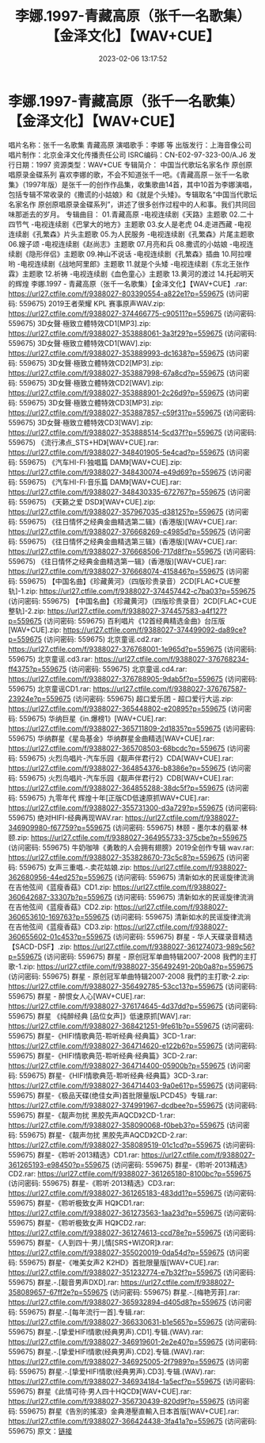 ﻿---
title: 李娜.1997-青藏高原（张千一名歌集）【金泽文化】【WAV+CUE】
date: 2023-02-06 13:17:52
categories: WAV车载音乐、镜像
tags: 华语中文
---
# 李娜.1997-青藏高原（张千一名歌集）【金泽文化】【WAV+CUE】

唱片名称：张千一名歌集 青藏高原
演唱歌手：李娜 等
出版发行：上海音像公司
唱片制作：北京金泽文化传播责任公司
ISRC编码：CN-E02-97-323-00/A.J6
发行日期：1997
资源类型：WAV+CUE
专辑简介：
中国当代歌坛名家名作 原创原唱原录金碟系列
喜欢李娜的歌，不会不知道张千一吧。《青藏高原－张千一名歌集》（1997年版）是张千一的创作作品集，收集歌曲14首，其中10首为李娜演唱，包括专辑不常收录的《撒谎的小姑娘》和《就是个头矮》。专辑取名“中国当代歌坛名家名作
原创原唱原录金碟系列”，讲述了很多创作过程中的人和事。我们共同回味那逝去的岁月。
专辑曲目：
01.青藏高原 -电视连续剧《天路》主题歌
02.二十四节气 -电视连续剧《巴掌大的地方》主题歌
03.女人是老虎
04.走进西藏 -电视连续剧《孔繁森》片头主题歌
05.为人民服务 -电视连续剧《孔繁森》片尾主题歌
06.嫂子颂 -电视连续剧《赵尚志》主题歌
07.月亮和兵
08.撒谎的小姑娘 -电视连续剧《隐形伴侣》主题歌
09.神山不说话 -电视连续剧《孔繁森》插曲
10.阿拉哩哟 -电视连续剧《战地阿里郎》主题歌
11.就是个头矮 -电视连续剧《东北王张作霖》主题歌
12.祈祷 -电视连续剧《血色童心》主题歌
13.黄河的渡过
14.托起明天的辉煌
李娜.1997 - 青藏高原（张千一名歌集）【金泽文化】【WAV+CUE】.rar: https://url27.ctfile.com/f/9388027-803390554-a822e1?p=559675
(访问密码: 559675)
2019王者荣耀 KPL 赛事原声WAV.zip: https://url27.ctfile.com/f/9388027-374466775-c90511?p=559675
(访问密码: 559675)
3D女聲·極致立體特效CD1[MP3].zip: https://url27.ctfile.com/f/9388027-353888061-3a3f29?p=559675
(访问密码: 559675)
3D女聲·極致立體特效CD1[WAV].zip: https://url27.ctfile.com/f/9388027-353889993-dc1638?p=559675
(访问密码: 559675)
3D女聲·極致立體特效CD2[MP3].zip: https://url27.ctfile.com/f/9388027-353887998-67a8cd?p=559675
(访问密码: 559675)
3D女聲·極致立體特效CD2[WAV].zip: https://url27.ctfile.com/f/9388027-353888901-2c26d9?p=559675
(访问密码: 559675)
3D女聲·極致立體特效CD3[MP3].zip: https://url27.ctfile.com/f/9388027-353887857-c59f31?p=559675
(访问密码: 559675)
3D女聲·極致立體特效CD3[WAV].zip: https://url27.ctfile.com/f/9388027-353888514-5cd37f?p=559675
(访问密码: 559675)
《流行沸点_STS+HD》[WAV+CUE].rar: https://url27.ctfile.com/f/9388027-348401905-5e4cad?p=559675
(访问密码: 559675)
《汽车HI-FI·独唱篇 DAM》[WAV+CUE].zip: https://url27.ctfile.com/f/9388027-348430074-e49d69?p=559675
(访问密码: 559675)
《汽车HI-FI·音乐篇 DAM》[WAV+CUE].rar: https://url27.ctfile.com/f/9388027-348430335-672767?p=559675
(访问密码: 559675)
《天籁之爱 DSD》[WAV+CUE].zip: https://url27.ctfile.com/f/9388027-357967035-d38125?p=559675
(访问密码: 559675)
《往日情怀之经典金曲精选第二辑》(香港版)[WAV+CUE].rar: https://url27.ctfile.com/f/9388027-376668269-c4985d?p=559675
(访问密码: 559675)
《往日情怀之经典金曲精选第三辑》(香港版)[WAV+CUE].rar: https://url27.ctfile.com/f/9388027-376668506-717d8f?p=559675
(访问密码: 559675)
《往日情怀之经典金曲精选第一辑》(香港版)[WAV+CUE].rar: https://url27.ctfile.com/f/9388027-376668074-415846?p=559675
(访问密码: 559675)
【中国名曲】《珍藏黄河》（四版珍贵录音）2CD[FLAC+CUE整轨]-1.zip: https://url27.ctfile.com/f/9388027-374457442-c7ba03?p=559675
(访问密码: 559675)
【中国名曲】《珍藏黄河》（四版珍贵录音）2CD[FLAC+CUE整轨]-2.zip: https://url27.ctfile.com/f/9388027-374457583-a4f127?p=559675
(访问密码: 559675)
百利唱片《12首经典精选金曲》台压版[WAV+CUE].zip: https://url27.ctfile.com/f/9388027-374499092-da89ce?p=559675
(访问密码: 559675)
北京童谣.cd2.rar: https://url27.ctfile.com/f/9388027-376768001-1e965d?p=559675
(访问密码: 559675)
北京童谣.cd3.rar: https://url27.ctfile.com/f/9388027-376768234-ff4375?p=559675
(访问密码: 559675)
北京童谣.cd4.rar: https://url27.ctfile.com/f/9388027-376788905-9dab5f?p=559675
(访问密码: 559675)
北京童谣CD1.rar: https://url27.ctfile.com/f/9388027-376767587-23924e?p=559675
(访问密码: 559675)
超口爱乐团 - 超口爱行大运.zip: https://url27.ctfile.com/f/9388027-365448802-e20895?p=559675
(访问密码: 559675)
华纳巨星《in.爆榜1》[WAV+CUE].rar: https://url27.ctfile.com/f/9388027-365711809-2d1835?p=559675
(访问密码: 559675)
华纳群星《星岛基金》华纳群星金曲精选[WAV+CUE].rar: https://url27.ctfile.com/f/9388027-365708503-68bcdc?p=559675
(访问密码: 559675)
火烈鸟唱片-汽车乐园《靓声伴君行2》CDA[WAV+CUE].rar: https://url27.ctfile.com/f/9388027-364854376-b8386e?p=559675
(访问密码: 559675)
火烈鸟唱片-汽车乐园《靓声伴君行2》CDB[WAV+CUE].rar: https://url27.ctfile.com/f/9388027-364855288-38dc5f?p=559675
(访问密码: 559675)
九零年代 辉煌十年[正版CD低速原抓WAV+CUE].rar: https://url27.ctfile.com/f/9388027-355731300-d3a729?p=559675
(访问密码: 559675)
绝对HIFI-经典再现WAV.rar: https://url27.ctfile.com/f/9388027-346909980-f67759?p=559675
(访问密码: 559675)
林颐 - 墨尔本的翡翠·林颐.zip: https://url27.ctfile.com/f/9388027-364955733-375cbe?p=559675
(访问密码: 559675)
牛奶咖啡《勇敢的人会拥有翅膀》2019全创作专辑 wav.rar: https://url27.ctfile.com/f/9388027-353828670-73c5c8?p=559675
(访问密码: 559675)
女声三重唱.-.卖花姑娘.zip: https://url27.ctfile.com/f/9388027-362680956-44ed25?p=559675
(访问密码: 559675)
清新如水的民谣旋律流淌在吉他弦间《蓝瘦香菇》CD1.zip: https://url27.ctfile.com/f/9388027-360642687-33307b?p=559675
(访问密码: 559675)
清新如水的民谣旋律流淌在吉他弦间《蓝瘦香菇》CD2.zip: https://url27.ctfile.com/f/9388027-360653610-169763?p=559675
(访问密码: 559675)
清新如水的民谣旋律流淌在吉他弦间《蓝瘦香菇》CD3.zip: https://url27.ctfile.com/f/9388027-360655602-01c453?p=559675
(访问密码: 559675)
群星 - 华人天碟录音精选【SACD-DSF】.zip: https://url27.ctfile.com/f/9388027-361274073-989c56?p=559675
(访问密码: 559675)
群星 - 原创冠军单曲特辑2007-2008 我們的主打歌-1.zip: https://url27.ctfile.com/f/9388027-356492491-20b0a8?p=559675
(访问密码: 559675)
群星 - 原创冠军单曲特辑2007-2008 我們的主打歌-2.zip: https://url27.ctfile.com/f/9388027-356492785-53cc13?p=559675
(访问密码: 559675)
群星 - 醉恨女人心[WAV+CUE].rar: https://url27.ctfile.com/f/9388027-376174645-4d37dd?p=559675
(访问密码: 559675)
群星 《纯醉经典 [品位女声]》低速原抓[WAV].rar: https://url27.ctfile.com/f/9388027-368421251-9fe61b?p=559675
(访问密码: 559675)
群星-《HIFI情歌典范-聆听经典·经典篇》3CD-1.rar: https://url27.ctfile.com/f/9388027-364714620-e122b6?p=559675
(访问密码: 559675)
群星-《HIFI情歌典范-聆听经典·经典篇》3CD-2.rar: https://url27.ctfile.com/f/9388027-364714400-05900b?p=559675
(访问密码: 559675)
群星-《HIFI情歌典范-聆听经典·经典篇》3CD-3.rar: https://url27.ctfile.com/f/9388027-364714403-9a0e61?p=559675
(访问密码: 559675)
群星-《极品天碟(绝佳女声)首批限量版LPCD45》专辑.rar: https://url27.ctfile.com/f/9388027-374991967-dcdbee?p=559675
(访问密码: 559675)
群星-《靓声勿扰 黑胶先声AQCD》2CD-1.rar: https://url27.ctfile.com/f/9388027-358090068-f0beb3?p=559675
(访问密码: 559675)
群星-《靓声勿扰 黑胶先声AQCD》2CD-2.rar: https://url27.ctfile.com/f/9388027-358089519-01c1cd?p=559675
(访问密码: 559675)
群星-《聆听·2013精选》CD1.rar: https://url27.ctfile.com/f/9388027-361265193-e98450?p=559675
(访问密码: 559675)
群星-《聆听·2013精选》CD2.rar: https://url27.ctfile.com/f/9388027-361265180-8100bc?p=559675
(访问密码: 559675)
群星-《聆听·2013精选》CD3.rar: https://url27.ctfile.com/f/9388027-361265183-483dd1?p=559675
(访问密码: 559675)
群星-《聆听极致女声 HQ》CD1.rar: https://url27.ctfile.com/f/9388027-361273563-1aa23d?p=559675
(访问密码: 559675)
群星-《聆听极致女声 HQ》CD2.rar: https://url27.ctfile.com/f/9388027-361274613-ccd78e?p=559675
(访问密码: 559675)
群星-《人到四十·男儿情[SRS+WIZOR]》.rar: https://url27.ctfile.com/f/9388027-355020019-0da54d?p=559675
(访问密码: 559675)
群星-《唯美女声2 K2HD》首批限量版[WAV+CUE].rar: https://url27.ctfile.com/f/9388027-351232774-e7b32f?p=559675
(访问密码: 559675)
群星.-.[靓音男声DXD].rar: https://url27.ctfile.com/f/9388027-358089657-67ff2e?p=559675
(访问密码: 559675)
群星.-.[梅艳芳菲].rar: https://url27.ctfile.com/f/9388027-365932894-d405d8?p=559675
(访问密码: 559675)
群星.-.[每年流行一首].专辑.rar: https://url27.ctfile.com/f/9388027-366330631-b1e565?p=559675
(访问密码: 559675)
群星.-.[挚爱HIFI情歌(经典男声).CD1].专辑.(WAV).rar: https://url27.ctfile.com/f/9388027-346919601-2e2e40?p=559675
(访问密码: 559675)
群星.-.[挚爱HIFI情歌(经典男声).CD2].专辑.(WAV).rar: https://url27.ctfile.com/f/9388027-346925005-2f7989?p=559675
(访问密码: 559675)
群星.-.[挚爱HIFI情歌(经典男声).CD3].专辑.(WAV).rar: https://url27.ctfile.com/f/9388027-346934184-1a5ecf?p=559675
(访问密码: 559675)
群星《此情可待·男人四十HQCD》[WAV+CUE].rar: https://url27.ctfile.com/f/9388027-356730439-820d9f?p=559675
(访问密码: 559675)
群星《告別的搖滾》金典港壓直輸入日本首版[WAV+CUE].rar: https://url27.ctfile.com/f/9388027-366424438-3fa41a?p=559675
(访问密码: 559675)
原文：[链接](https://blog.sina.com.cn/s/blog_1647c7e76010310r6.html)